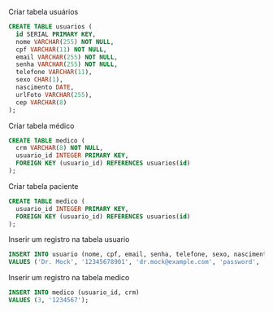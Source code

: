 Criar tabela usuários

```sql
CREATE TABLE usuarios (
  id SERIAL PRIMARY KEY,
  nome VARCHAR(255) NOT NULL,
  cpf VARCHAR(11) NOT NULL,
  email VARCHAR(255) NOT NULL,
  senha VARCHAR(255) NOT NULL,
  telefone VARCHAR(11),
  sexo CHAR(1),
  nascimento DATE,
  urlFoto VARCHAR(255),
  cep VARCHAR(8)
);
```

Criar tabela médico
```sql
CREATE TABLE medico (
  crm VARCHAR(8) NOT NULL,
  usuario_id INTEGER PRIMARY KEY,
  FOREIGN KEY (usuario_id) REFERENCES usuarios(id)
);
```

Criar tabela paciente
```sql
CREATE TABLE medico (
  usuario_id INTEGER PRIMARY KEY,
  FOREIGN KEY (usuario_id) REFERENCES usuarios(id)
);
```

Inserir um registro na tabela usuario
```sql
INSERT INTO usuario (nome, cpf, email, senha, telefone, sexo, nascimento, urlfoto, cep) 
VALUES ('Dr. Mock', '12345678901', 'dr.mock@example.com', 'password', '1234567890', 'M', '1980-01-01', 'http://example.com/photo.jpg', '12345678');
```

Inserir um registro na tabela medico
```sql
INSERT INTO medico (usuario_id, crm) 
VALUES (3, '1234567');
```